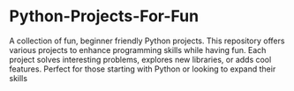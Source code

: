 # Python-Projects-For-Fun
A collection of fun, beginner friendly Python projects. This repository offers various projects to enhance programming skills while having fun. Each project solves interesting problems, explores new libraries, or adds cool features. Perfect for those starting with Python or looking to expand their skills
